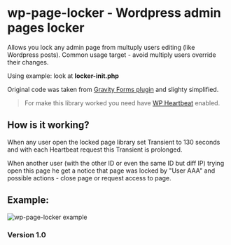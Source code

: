 # wp-page-locker - Wordpress admin pages locker
Allows you lock any admin page from multuply users editing (like Wordpress posts).
Common usage target - avoid multiply users override their changes.

Using example: look at **locker-init.php**

Original code was taken from [Gravity Forms plugin](https://github.com/wp-premium/gravityforms/tree/master/includes/locking
) and slighty simplified.

> For make this library worked you need have [WP Heartbeat](https://code.tutsplus.com/tutorials/the-heartbeat-api-getting-started--wp-32446) enabled.

## How is it working?

When any user open the locked page library set Transient to 130 seconds and with each Heartbeat request this Transient is prolonged.

When another user (with the other ID or even the same ID but diff IP) trying open this page he get a notice that page was locked by "User AAA" and possible actions - close page or request access to page.

## Example: 

![wp-page-locker example](https://res.cloudinary.com/dxo61viuo/image/upload/v1489837957/git/example1.png)

### Version 1.0

